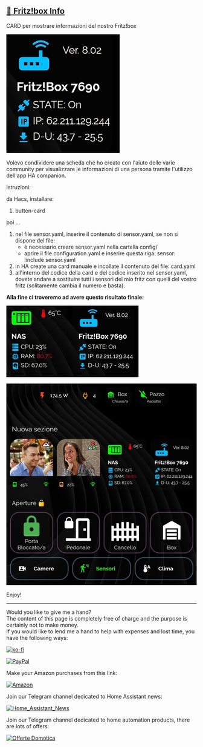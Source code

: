 <h2><span style="text-decoration: underline;"><strong>🛜 Fritz!box Info</strong></span></h2>

CARD per mostrare informazioni del nostro Fritz!box
<p><img src="example/example1.jpg" alt="" /></p>

<p>Volevo condividere una scheda che ho creato con l'aiuto delle varie community per visualizzare le informazioni di una persona tramite l'utilizzo dell'app HA companion.</p>

<p dir="auto">Istruzioni:</p>

da Hacs, installare:
1. button-card

poi ...
1. nel file sensor.yaml, inserire il contenuto di sensor.yaml, se non si dispone del file:
    - è necessario creare sensor.yaml nella cartella config/
    - aprire il file configuration.yaml e inserire questa riga: sensor: !include sensor.yaml
2. in HA create una card manuale e incollate il contenuto del file: card.yaml
3. all'interno del codice della card e del codice inserito nel sensor.yaml, dovete andare a sostituire tutti i sensori del mio fritz con quelli del vostro fritz (solitamente cambia il numero e basta).


<strong>Alla fine ci troveremo ad avere questo risultato finale:</strong><br />

<p><img src="example/example2.jpg" alt="" /></p>

<p><img src="example/example3.jpg" alt="" /></p>

<p>Enjoy!</p>

----------------------------------------
<p>Would you like to give me a hand?<br />The content of this page is completely free of charge and the purpose is certainly not to make money.<br />If you would like to lend me a hand to help with expenses and lost time, you have the following ways:</p>

[![ko-fi](https://ko-fi.com/img/githubbutton_sm.svg)](https://ko-fi.com/C0C713VTGJ)

[![PayPal](https://github.com/Simonz82/desktop-tutorial/blob/main/paypal.svg)](https://www.paypal.com/paypalme/simongmail)

Make your Amazon purchases from this link:

[![Amazon](https://github.com/Simonz82/desktop-tutorial/blob/main/Amazon_logo.png)](https://amzn.to/3XWWTgz)

Join our Telegram channel dedicated to Home Assistant news:

[![Home_Assistant_News](https://github.com/Simonz82/desktop-tutorial/blob/main/home_assistant_news.jpg)](https://t.me/Home_Assistant_News)

Join our Telegram channel dedicated to home automation products, there are lots of offers:

[![Offerte Domotica](https://github.com/Simonz82/desktop-tutorial/blob/main/offerte_domotica.jpg)](https://t.me/offerte_domotica_ita)

